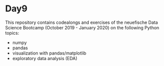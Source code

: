 # Day9

This repository contains codealongs and exercises of the neuefische Data Science Bootcamp (October 2019 - January 2020) on the following Python topics:
- numpy
- pandas
- visualization with pandas/matplotlib
- exploratory data analysis (EDA)
